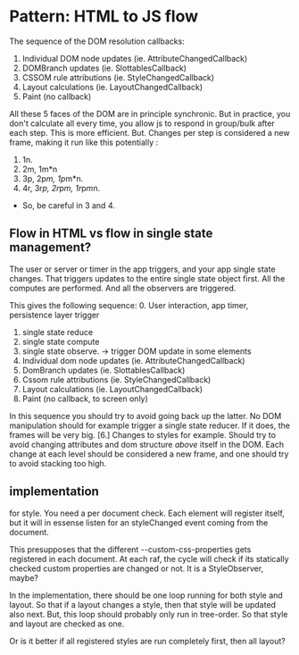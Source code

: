 # Pattern: HTML to JS flow

The sequence of the DOM resolution callbacks:

1. Individual DOM node updates (ie. AttributeChangedCallback)
2. DOMBranch updates (ie. SlottablesCallback)
3. CSSOM rule attributions (ie. StyleChangedCallback)
4. Layout calculations (ie. LayoutChangedCallback)
5. Paint (no callback)

All these 5 faces of the DOM are in principle synchronic. 
But in practice, you don't calculate all every time, 
you allow js to respond in group/bulk after each step. This is more efficient. 
But. Changes per step is considered a new frame, making it run like this potentially :
1. 1n.
2. 2m, 1m*n
3. 3p, 2p*m, 1p*m*n.
4. 4r, 3r*p, 2r*p*m, 1r*p*m*n.

* So, be careful in 3 and 4.

## Flow in HTML vs flow in single state management?

The user or server or timer in the app triggers, and your app single state changes.
That triggers updates to the entire single state object first. All the computes are performed.
And all the observers are triggered.

This gives the following sequence:
0. User interaction, app timer, persistence layer trigger
1. single state reduce
2. single state compute
3. single state observe. -> trigger DOM update in some elements
4. Individual dom node updates (ie. AttributeChangedCallback)
5. DomBranch updates (ie. SlottablesCallback)
6. Cssom rule attributions (ie. StyleChangedCallback)
7. Layout calculations (ie. LayoutChangedCallback)
8. Paint (no callback, to screen only)

In this sequence you should try to avoid going back up the latter.
No DOM manipulation should for example trigger a single state reducer.
If it does, the frames will be very big. 
[6.] Changes to styles for example. Should try to avoid changing attributes and dom structure
*above* itself in the DOM. Each change at each level should be considered a new frame, and 
one should try to avoid stacking too high.

## implementation

for style. You need a per document check. Each element will register itself, but it will in essense
listen for an styleChanged event coming from the document.

This presupposes that the different --custom-css-properties gets registered in each document.
At each raf, the cycle will check if its statically checked custom properties are changed or not.
It is a StyleObserver, maybe?

In the implementation, there should be one loop running for both style and layout. 
So that if a layout changes a style, then that style will be updated also next.
But, this loop should probably only run in tree-order. So that style and layout are checked as one.

Or is it better if all registered styles are run completely first, then all layout?
